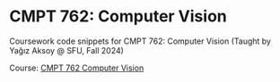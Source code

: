 # CMPT 762: Computer Vision

Coursework code snippets for CMPT 762: Computer Vision (Taught by Yağız Aksoy @ SFU, Fall 2024)

Course: [CMPT 762 Computer Vision](https://yaksoy.github.io/cv/)
